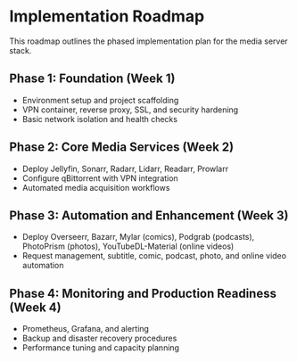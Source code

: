  # Implementation Roadmap

 This roadmap outlines the phased implementation plan for the media server stack.

 ## Phase 1: Foundation (Week 1)
- Environment setup and project scaffolding
- VPN container, reverse proxy, SSL, and security hardening
- Basic network isolation and health checks

 ## Phase 2: Core Media Services (Week 2)
- Deploy Jellyfin, Sonarr, Radarr, Lidarr, Readarr, Prowlarr
- Configure qBittorrent with VPN integration
- Automated media acquisition workflows

 ## Phase 3: Automation and Enhancement (Week 3)
- Deploy Overseerr, Bazarr, Mylar (comics), Podgrab (podcasts), PhotoPrism (photos), YouTubeDL-Material (online videos)
- Request management, subtitle, comic, podcast, photo, and online video automation

 ## Phase 4: Monitoring and Production Readiness (Week 4)
- Prometheus, Grafana, and alerting
- Backup and disaster recovery procedures
- Performance tuning and capacity planning